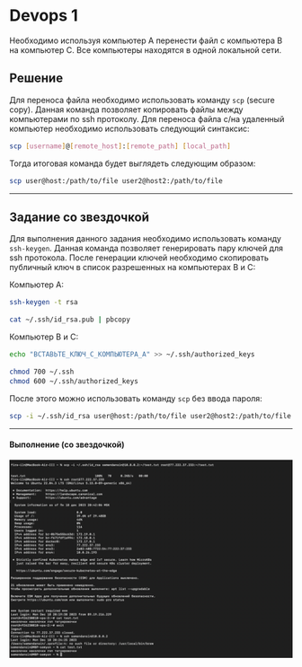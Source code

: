 # Devops 1

Необходимо используя компьютер A перенести файл с компьютера B на компьютер C. Все компьютеры находятся в одной локальной сети.

## Решение
Для переноса файла необходимо использовать команду `scp` (secure copy). Данная команда позволяет копировать файлы между компьютерами по ssh протоколу.
Для переноса файла с/на удаленный компьютер необходимо использовать следующий синтаксис:
```bash 
scp [username]@[remote_host]:[remote_path] [local_path]
```

Тогда итоговая команда будет выглядеть следующим образом:
```bash
scp user@host:/path/to/file user2@host2:/path/to/file
```
---
## **Задание со звездочкой**

Для выполнения данного задания необходимо использовать команду `ssh-keygen`. Данная команда позволяет генерировать пару ключей для ssh протокола. После генерации ключей необходимо скопировать публичный ключ в список разрешенных на компьютерах B и C:

Компьютер A:
```bash
ssh-keygen -t rsa
```
```bash
cat ~/.ssh/id_rsa.pub | pbcopy
```

Компьютер B и C:
```bash
echo "ВСТАВЬТЕ_КЛЮЧ_С_КОМПЬЮТЕРА_А" >> ~/.ssh/authorized_keys
```
```bash
chmod 700 ~/.ssh
chmod 600 ~/.ssh/authorized_keys
```

После этого можно использовать команду `scp` без ввода пароля:
```bash
scp -i ~/.ssh/id_rsa user@host:/path/to/file user2@host2:/path/to/file
```

---

#### Выполнение (со звездочкой)
![img.png](img.png)
